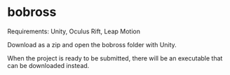 # bobross

Requirements:
  Unity,
  Oculus Rift,
  Leap Motion

Download as a zip and open the bobross folder with Unity.

When the project is ready to be submitted, there will be an executable that can be downloaded instead.
